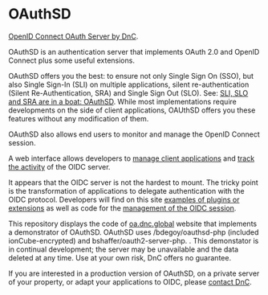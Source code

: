 # OAuthSD
<a href="https://oa.dnc.global">OpenID Connect OAuth Server by DnC</a>.

OAuthSD is an authentication server that implements OAuth 2.0 and OpenID Connect plus some useful extensions.

OAuthSD offers you the best: to ensure not only Single Sign On (SSO), but also Single Sign-In (SLI) on multiple applications, silent re-authentication (Silent Re-Authentication, SRA) and Single Sign Out (SLO). 
See: <a href="https://oa.dnc.global/web/-OpenID-Connect-SSO-management-de-session-etc-.html#slisloetsrasontdansunbateauoauthsd">SLI, SLO and SRA are in a boat: OAuthSD</a>. 
While most implementations require developments on the side of client applications, OAUthSD offers you these features without any modification of them. 

OAuthSD also allows end users to monitor and manage the OpenID Connect session.

A web interface allows developers to <a href="https://oa.dnc.global/web/spip.php?page=gerer">manage client applications</a> and <a href="https://oa.dnc.global/web/spip.php?page=gerer">track the activity</a> of the OIDC server. 

It appears that the OIDC server is not the hardest to mount. The tricky point is the transformation of applications to delegate authentication with the OIDC protocol. Developers will find on this site <a href="https://oa.dnc.global/web/?rubrique19">examples of plugins or extensions</a> as well as code for the <a href="https://oa.dnc.global/web/?rubrique27">management of the OIDC session</a>.

This repository displays the code of <a href="https://oa.dnc.global">oa.dnc.global</a> website that implements a demonstrator of OAuthSD. OAuthSD uses /bdegoy/oauthsd-php (included ionCube-encrypted) and bshaffer/oauth2-server-php.
.
This demonstator is in continual development; the server may be unavailable and the data deleted at any time. Use at your own risk, DnC offers no guarantee.

If you are interested in a production version of OAuthSD, on a private server of your property, or adapt your applications to OIDC, please <a href="https://oa.dnc.global/web/auteur1">contact DnC</a>. 


